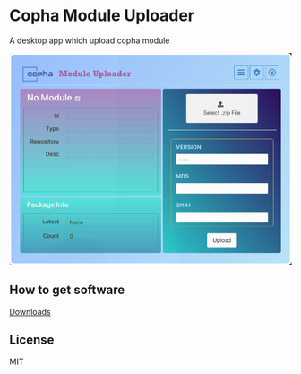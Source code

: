 # Copha Module Uploader

A desktop app which upload copha module

![preview](./docs/preview.png)
## How to get software

[Downloads](https://github.com/copha-project/module-uploader/releases)
## License

MIT